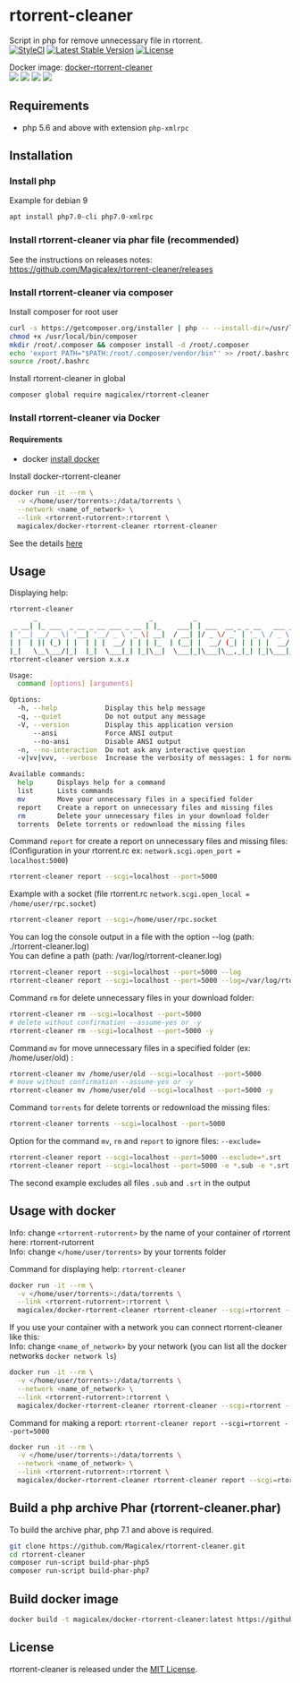 # rtorrent-cleaner

Script in php for remove unnecessary file in rtorrent.  
[![StyleCI](https://github.styleci.io/repos/158750704/shield?branch=master)](https://github.styleci.io/repos/158750704)
[![Latest Stable Version](https://poser.pugx.org/magicalex/rtorrent-cleaner/v/stable)](https://packagist.org/packages/magicalex/rtorrent-cleaner)
[![License](https://poser.pugx.org/magicalex/rtorrent-cleaner/license)](https://packagist.org/packages/magicalex/rtorrent-cleaner)

Docker image: [docker-rtorrent-cleaner](https://hub.docker.com/r/magicalex/docker-rtorrent-cleaner)  
[![](https://images.microbadger.com/badges/image/magicalex/docker-rtorrent-cleaner.svg)](https://hub.docker.com/repository/docker/magicalex/docker-rtorrent-cleaner)
[![](https://img.shields.io/docker/automated/magicalex/docker-rtorrent-cleaner.svg)](https://hub.docker.com/r/magicalex/docker-rtorrent-cleaner/builds)
[![](https://img.shields.io/docker/pulls/magicalex/docker-rtorrent-cleaner.svg)](https://hub.docker.com/r/magicalex/docker-rtorrent-cleaner)
[![](https://img.shields.io/docker/stars/magicalex/docker-rtorrent-cleaner.svg)](https://hub.docker.com/r/magicalex/docker-rtorrent-cleaner)

## Requirements

- php 5.6 and above with extension `php-xmlrpc`

## Installation

### Install php

Example for debian 9
```sh
apt install php7.0-cli php7.0-xmlrpc
```

### Install rtorrent-cleaner via phar file (recommended)

See the instructions on releases notes: https://github.com/Magicalex/rtorrent-cleaner/releases

### Install rtorrent-cleaner via composer

Install composer for root user
```sh
curl -s https://getcomposer.org/installer | php -- --install-dir=/usr/local/bin --filename=composer
chmod +x /usr/local/bin/composer
mkdir /root/.composer && composer install -d /root/.composer
echo 'export PATH="$PATH:/root/.composer/vendor/bin"' >> /root/.bashrc
source /root/.bashrc
```

Install rtorrent-cleaner in global
```sh
composer global require magicalex/rtorrent-cleaner
```

### Install rtorrent-cleaner via Docker

#### Requirements

- docker [install docker](https://docs.docker.com/install/)

Install docker-rtorrent-cleaner

```sh
docker run -it --rm \
  -v </home/user/torrents>:/data/torrents \
  --network <name_of_network> \
  --link <rtorrent-rutorrent>:rtorrent \
  magicalex/docker-rtorrent-cleaner rtorrent-cleaner
```

See the details [here](https://github.com/Magicalex/rtorrent-cleaner#usage-with-docker)

## Usage

Displaying help:
```sh
rtorrent-cleaner
      _                            _          _
 _ __| |_ ___  _ __ _ __ ___ _ __ | |_    ___| | ___  __ _ _ __   ___ _ __
| '__| __/ _ \| '__| '__/ _ \ '_ \| __|  / __| |/ _ \/ _` | '_ \ / _ \ '__|
| |  | || (_) | |  | | |  __/ | | | |_  | (__| |  __/ (_| | | | |  __/ |
|_|   \__\___/|_|  |_|  \___|_| |_|\__|  \___|_|\___|\__,_|_| |_|\___|_|
rtorrent-cleaner version x.x.x

Usage:
  command [options] [arguments]

Options:
  -h, --help            Display this help message
  -q, --quiet           Do not output any message
  -V, --version         Display this application version
      --ansi            Force ANSI output
      --no-ansi         Disable ANSI output
  -n, --no-interaction  Do not ask any interactive question
  -v|vv|vvv, --verbose  Increase the verbosity of messages: 1 for normal output, 2 for more verbose output and 3 for debug

Available commands:
  help      Displays help for a command
  list      Lists commands
  mv        Move your unnecessary files in a specified folder
  report    Create a report on unnecessary files and missing files
  rm        Delete your unnecessary files in your download folder
  torrents  Delete torrents or redownload the missing files
```

Command `report` for create a report on unnecessary files and missing files:  
(Configuration in your rtorrent.rc ex: `network.scgi.open_port = localhost:5000`)
```sh
rtorrent-cleaner report --scgi=localhost --port=5000
```

Example with a socket (file rtorrent.rc `network.scgi.open_local = /home/user/rpc.socket`)
```sh
rtorrent-cleaner report --scgi=/home/user/rpc.socket
```

You can log the console output in a file with the option --log (path: ./rtorrent-cleaner.log)  
You can define a path (path: /var/log/rtorrent-cleaner.log)
```sh
rtorrent-cleaner report --scgi=localhost --port=5000 --log
rtorrent-cleaner report --scgi=localhost --port=5000 --log=/var/log/rtorrent-cleaner.log
```

Command `rm` for delete unnecessary files in your download folder:
```sh
rtorrent-cleaner rm --scgi=localhost --port=5000
# delete without confirmation --assume-yes or -y
rtorrent-cleaner rm --scgi=localhost --port=5000 -y
```

Command `mv` for move unnecessary files in a specified folder (ex: /home/user/old) :
```sh
rtorrent-cleaner mv /home/user/old --scgi=localhost --port=5000
# move without confirmation --assume-yes or -y
rtorrent-cleaner mv /home/user/old --scgi=localhost --port=5000 -y
```

Command `torrents` for delete torrents or redownload the missing files:
```sh
rtorrent-cleaner torrents --scgi=localhost --port=5000
```

Option for the command `mv`, `rm` and `report` to ignore files: `--exclude=`
```sh
rtorrent-cleaner report --scgi=localhost --port=5000 --exclude=*.srt
rtorrent-cleaner report --scgi=localhost --port=5000 -e *.sub -e *.srt
```
The second example excludes all files `.sub` and `.srt` in the output

## Usage with docker

Info: change `<rtorrent-rutorrent>` by the name of your container of rtorrent here: rtorrent-rutorrent  
Info: change `</home/user/torrents>` by your torrents folder

Command for displaying help: `rtorrent-cleaner`
```sh
docker run -it --rm \
  -v </home/user/torrents>:/data/torrents \
  --link <rtorrent-rutorrent>:rtorrent \
  magicalex/docker-rtorrent-cleaner rtorrent-cleaner --scgi=rtorrent --port=5000
```

If you use your container with a network you can connect rtorrent-cleaner like this:  
Info: change `<name_of_network>` by your network (you can list all the docker networks `docker network ls`)
```sh
docker run -it --rm \
  -v </home/user/torrents>:/data/torrents \
  --network <name_of_network> \
  --link <rtorrent-rutorrent>:rtorrent \
  magicalex/docker-rtorrent-cleaner rtorrent-cleaner --scgi=rtorrent --port=5000
```

Command for making a report: `rtorrent-cleaner report --scgi=rtorrent --port=5000`
```sh
docker run -it --rm \
  -v </home/user/torrents>:/data/torrents \
  --network <name_of_network> \
  --link <rtorrent-rutorrent>:rtorrent \
  magicalex/docker-rtorrent-cleaner rtorrent-cleaner report --scgi=rtorrent --port=5000
```

## Build a php archive Phar (rtorrent-cleaner.phar)

To build the archive phar, php 7.1 and above is required.
```sh
git clone https://github.com/Magicalex/rtorrent-cleaner.git
cd rtorrent-cleaner
composer run-script build-phar-php5
composer run-script build-phar-php7
```

## Build docker image

```sh
docker build -t magicalex/docker-rtorrent-cleaner:latest https://github.com/Magicalex/rtorrent-cleaner.git#master:docker-rtorrent-cleaner
```

## License

rtorrent-cleaner is released under the [MIT License](https://github.com/Magicalex/rtorrent-cleaner/blob/master/LICENSE).
